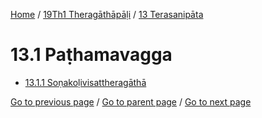 
[Home](/) / [19Th1 Theragāthāpāḷi](/tipitaka/19Th1.md) / [13 Terasanipāta](/tipitaka/19Th1/13.md)

# 13.1 Paṭhamavagga

* [13.1.1 Soṇakoḷivisattheragāthā](/tipitaka/19Th1/13/13.1/13.1.1.md)

[Go to previous page](/tipitaka/19Th1/13.md) / [Go to parent page](/tipitaka/19Th1/13.md) / [Go to next page](/tipitaka/19Th1/13/13.1/13.1.1.md)


